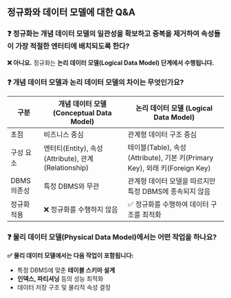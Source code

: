 ## 정규화와 데이터 모델에 대한 Q&A

### ❓ 정규화는 개념 데이터 모델의 일관성을 확보하고 중복을 제거하여 속성들이 가장 적절한 엔터티에 배치되도록 한다?
**❌ 아니요.** 정규화는 **논리 데이터 모델(Logical Data Model) 단계에서 수행됩니다.**


### ❓ 개념 데이터 모델과 논리 데이터 모델의 차이는 무엇인가요?
| 구분 | 개념 데이터 모델 (Conceptual Data Model) | 논리 데이터 모델 (Logical Data Model) |
|------|-----------------------------------|-----------------------------------|
| 초점 | 비즈니스 중심 | 관계형 데이터 구조 중심 |
| 구성 요소 | 엔터티(Entity), 속성(Attribute), 관계(Relationship) | 테이블(Table), 속성(Attribute), 기본 키(Primary Key), 외래 키(Foreign Key) |
| DBMS 의존성 | 특정 DBMS와 무관 | 관계형 데이터 모델을 따르지만 특정 DBMS에 종속되지 않음 |
| 정규화 적용 | ❌ 정규화를 수행하지 않음 | ✅ 정규화를 수행하여 데이터 구조를 최적화 |

### ❓ 물리 데이터 모델(Physical Data Model)에서는 어떤 작업을 하나요?
**✅ 물리 데이터 모델에서는 다음 작업이 포함됩니다:**
- 특정 DBMS에 맞춘 **테이블 스키마 설계**
- **인덱스, 파티셔닝** 등의 성능 최적화
- 데이터 저장 구조 및 물리적 속성 결정

